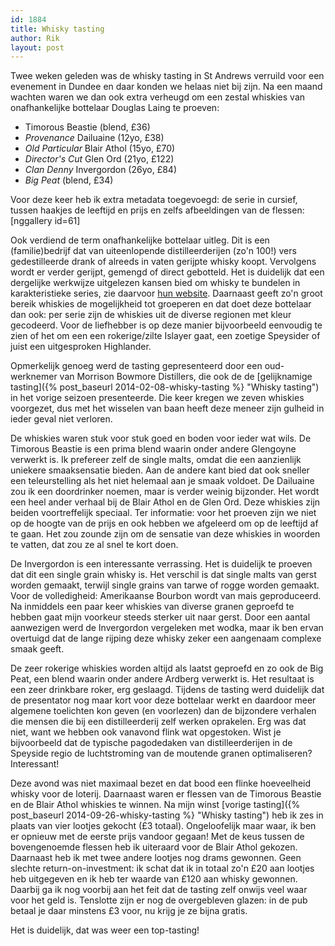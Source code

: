 ```yaml
---
id: 1884
title: Whisky tasting
author: Rik
layout: post
---
```

Twee weken geleden was de whisky tasting in St Andrews verruild voor een evenement in Dundee en daar konden we helaas niet bij zijn. Na een maand wachten waren we dan ook extra verheugd om een zestal whiskies van onafhankelijke bottelaar Douglas Laing te proeven:

<ul>
    <li>Timorous Beastie (blend, £36)</li>
    <li><em>Provenance</em> Dailuaine (12yo, £38)</li>
    <li><em>Old Particular</em> Blair Athol (15yo, £70)</li>
    <li><em>Director's Cut</em> Glen Ord (21yo, £122)</li>
    <li><em>Clan Denny</em> Invergordon (26yo, £84)</li>
    <li><em>Big Peat</em> (blend, £34)</li>
</ul>

Voor deze keer heb ik extra metadata toegevoegd: de serie in cursief, tussen haakjes de leeftijd en prijs en zelfs afbeeldingen van de flessen:
[nggallery id=61]

Ook verdiend de term onafhankelijke bottelaar uitleg. Dit is een (familie)bedrijf dat van uiteenlopende distilleerderijen (zo'n 100!) vers gedestilleerde drank of alreeds in vaten gerijpte whisky koopt. Vervolgens wordt er verder gerijpt, gemengd of direct gebotteld. Het is duidelijk dat een dergelijke werkwijze uitgelezen kansen bied om whisky te bundelen in karakteristieke series, zie daarvoor [hun website](http://www.douglaslaing.com/full-range.php?DOC_INST=3). Daarnaast geeft zo'n groot bereik whiskies de mogelijkheid tot groeperen en dat doet deze bottelaar dan ook: per serie zijn de whiskies uit de diverse regionen met kleur gecodeerd. Voor de liefhebber is op deze manier bijvoorbeeld eenvoudig te zien of het om een een rokerige/zilte Islayer gaat, een zoetige Speysider of juist een uitgesproken Highlander.

Opmerkelijk genoeg werd de tasting gepresenteerd door een oud-werknemer van Morrison Bowmore Distillers, die ook de de [gelijknamige tasting]({% post_baseurl 2014-02-08-whisky-tasting %} "Whisky tasting") in het vorige seizoen presenteerde. Die keer kregen we zeven whiskies voorgezet, dus met het wisselen van baan heeft deze meneer zijn gulheid in ieder geval niet verloren.

De whiskies waren stuk voor stuk goed en boden voor ieder wat wils. De Timorous Beastie is een prima blend waarin onder andere Glengoyne verwerkt is. Ik prefereer zelf de single malts, omdat die een aanzienlijk uniekere smaaksensatie bieden. Aan de andere kant bied dat ook sneller een teleurstelling als het niet helemaal aan je smaak voldoet. De Dailuaine zou ik een doordrinker noemen, maar is verder weinig bijzonder. Het wordt een heel ander verhaal bij de Blair Athol en de Glen Ord. Deze whiskies zijn beiden voortreffelijk speciaal. Ter informatie: voor het proeven zijn we niet op de hoogte van de prijs en ook hebben we afgeleerd om op de leeftijd af te gaan. Het zou zounde zijn om de sensatie van deze whiskies in woorden te vatten, dat zou ze al snel te kort doen.

De Invergordon is een interessante verrassing. Het is duidelijk te proeven dat dit een single grain whisky is. Het verschil is dat single malts van gerst worden gemaakt, terwijl single grains van tarwe of rogge worden gemaakt. Voor de volledigheid: Amerikaanse Bourbon wordt van mais geproduceerd. Na inmiddels een paar keer whiskies van diverse granen geproefd te hebben gaat mijn voorkeur steeds sterker uit naar gerst. Door een aantal aanwezigen werd de Invergordon vergeleken met wodka, maar ik ben ervan overtuigd dat de lange rijping deze whisky zeker een aangenaam complexe smaak geeft.

De zeer rokerige whiskies worden altijd als laatst geproefd en zo ook de Big Peat, een blend waarin onder andere Ardberg verwerkt is. Het resultaat is een zeer drinkbare roker, erg geslaagd. Tijdens de tasting werd duidelijk dat de presentator nog maar kort voor deze bottelaar werkt en daardoor meer algemene toelichten kon geven (en voorlezen) dan de bijzondere verhalen die mensen die bij een distilleerderij zelf werken oprakelen. Erg was dat niet, want we hebben ook vanavond flink wat opgestoken. Wist je bijvoorbeeld dat de typische pagodedaken van distilleerderijen in de Speyside regio de luchtstroming van de moutende granen optimaliseren? Interessant!

Deze avond was niet maximaal bezet en dat bood een flinke hoeveelheid whisky voor de loterij. Daarnaast waren er flessen van de Timorous Beastie en de Blair Athol whiskies te winnen. Na mijn winst [vorige tasting]({% post_baseurl 2014-09-26-whisky-tasting %} "Whisky tasting") heb ik zes in plaats van vier lootjes gekocht (£3 totaal). Ongeloofelijk maar waar, ik ben er opnieuw met de eerste prijs vandoor gegaan! Met de keus tussen de bovengenoemde flessen heb ik uiteraard voor de Blair Athol gekozen. Daarnaast heb ik met twee andere lootjes nog drams gewonnen. Geen slechte return-on-investment: ik schat dat ik in totaal zo'n £20 aan lootjes heb uitgegeven en ik heb ter waarde van £120 aan whisky gewonnen. Daarbij ga ik nog voorbij aan het feit dat de tasting zelf onwijs veel waar voor het geld is. Tenslotte zijn er nog de overgebleven glazen: in de pub betaal je daar minstens £3 voor, nu krijg je ze bijna gratis.

Het is duidelijk, dat was weer een top-tasting!